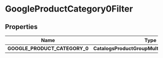 

# GoogleProductCategory0Filter


## Properties

Name | Type | Description | Notes
------------ | ------------- | ------------- | -------------
**GOOGLE_PRODUCT_CATEGORY_0** | **CatalogsProductGroupMultipleStringListCriteria** |  | 



